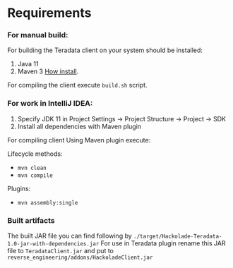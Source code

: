 # Requirements 

### For manual build:
For building the Teradata client on your system should be installed:

1. Java 11
2. Maven 3 [How install](https://www.baeldung.com/install-maven-on-windows-linux-mac).

For compiling the client execute `build.sh` script.

### For work in IntelliJ IDEA:

1. Specify JDK 11 in Project Settings -> Project Structure -> Project -> SDK
2. Install all dependencies with Maven plugin

For compiling client Using Maven plugin execute:

Lifecycle methods:
- `mvn clean`
- `mvn compile`

Plugins:
- `mvn assembly:single`

### Built artifacts

The built JAR file you can find following by `./target/Hackolade-Teradata-1.0-jar-with-dependencies.jar`
For use in Teradata plugin rename this JAR file to `TeradataClient.jar` and put to `reverse_engineering/addons/HackoladeClient.jar`
